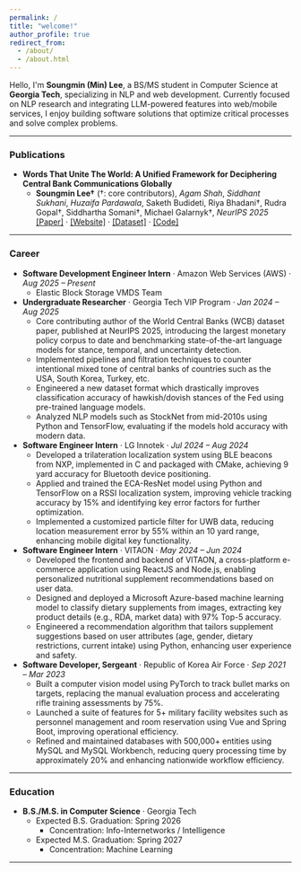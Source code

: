 ```yaml
---
permalink: /
title: "welcome!"
author_profile: true
redirect_from:
  - /about/
  - /about.html
---
```


Hello, I'm **Soungmin (Min) Lee**, a BS/MS student in Computer Science at **Georgia Tech**, specializing in NLP and web development.
Currently focused on NLP research and integrating LLM-powered features into web/mobile services, I enjoy building software solutions that optimize critical processes and solve complex problems.

---

### Publications

- **Words That Unite The World: A Unified Framework for Deciphering Central Bank Communications Globally**
  - **Soungmin Lee†** (†: core contributors), *Agam Shah*, *Siddhant Sukhani*, *Huzaifa Pardawala*, Saketh Budideti, Riya Bhadani†, Rudra Gopal†, Siddhartha Somani†, Michael Galarnyk†, *NeurIPS 2025* [[Paper]](https://gcb-web-bb21b.web.app/static/pdf/main.pdf) · [[Website]](https://gcb-web-bb21b.web.app/) · [[Dataset]](https://huggingface.co/collections/gtfintechlab/wcb-678965e38178c63158b45fdf) · [[Code]](https://github.com/gtfintechlab/WorldCentralBanks)

---

### Career

- **Software Development Engineer Intern** · Amazon Web Services (AWS) · *Aug 2025 – Present*
  - Elastic Block Storage VMDS Team
- **Undergraduate Researcher** · Georgia Tech VIP Program · *Jan 2024 – Aug 2025*
  - Core contributing author of the World Central Banks (WCB) dataset paper, published at NeurIPS 2025, introducing the largest monetary policy corpus to date and benchmarking state-of-the-art language models for stance, temporal, and uncertainty detection.
  - Implemented pipelines and filtration techniques to counter intentional mixed tone of central banks of countries such as the USA, South Korea, Turkey, etc.
  - Engineered a new dataset format which drastically improves classification accuracy of hawkish/dovish stances of the Fed using pre-trained language models.
  - Analyzed NLP models such as StockNet from mid-2010s using Python and TensorFlow, evaluating if the models hold accuracy with modern data.
- **Software Engineer Intern** · LG Innotek · *Jul 2024 – Aug 2024*
  - Developed a trilateration localization system using BLE beacons from NXP, implemented in C and packaged with CMake, achieving 9 yard accuracy for Bluetooth device positioning.
  - Applied and trained the ECA-ResNet model using Python and TensorFlow on a RSSI localization system, improving vehicle tracking accuracy by 15% and identifying key error factors for further optimization.
  - Implemented a customized particle filter for UWB data, reducing location measurement error by 55% within an 10 yard range, enhancing mobile digital key functionality.
- **Software Engineer Intern** · VITAON · *May 2024 – Jun 2024*
  - Developed the frontend and backend of VITAON, a cross-platform e-commerce application using ReactJS and Node.js, enabling personalized nutritional supplement recommendations based on user data.
  - Designed and deployed a Microsoft Azure-based machine learning model to classify dietary supplements from images, extracting key product details (e.g., RDA, market data) with 97% Top-5 accuracy.
  - Engineered a recommendation algorithm that tailors supplement suggestions based on user attributes (age, gender, dietary restrictions, current intake) using Python, enhancing user experience and safety.
- **Software Developer, Sergeant** · Republic of Korea Air Force · *Sep 2021 – Mar 2023*
  - Built a computer vision model using PyTorch to track bullet marks on targets, replacing the manual evaluation process and accelerating rifle training assessments by 75%.
  - Launched a suite of features for 5+ military facility websites such as personnel management and room reservation using Vue and Spring Boot, improving operational efficiency.
  - Refined and maintained databases with 500,000+ entities using MySQL and MySQL Workbench, reducing query processing time by approximately 20% and enhancing nationwide workflow efficiency.

---

### Education

- **B.S./M.S. in Computer Science** · Georgia Tech
  - Expected B.S. Graduation: Spring 2026
    - Concentration: Info-Internetworks / Intelligence
  - Expected M.S. Graduation: Spring 2027
    - Concentration: Machine Learning

---
